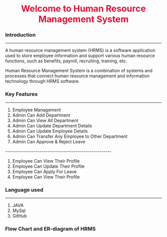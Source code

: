 <!DOCTYPE html>
<html lang="en">
<head>
    <meta charset="UTF-8">
    <meta http-equiv="X-UA-Compatible" content="IE=edge">
    <meta name="viewport" content="width=device-width, initial-scale=1.0">
</head>
<body>
    <h1 align="center" style="color: crimson; font: italic;">Welcome to Human Resource Management System</h1>
    <h3>Introduction</h3>
    <hr>
    <p>A human resource management system (HRMS) is a software application used to store employee information and support various human resource functions, such as benefits, payroll, recruiting, training, etc.</p>
    <p>Human Resource Management System is a combination of systems and processes that connect human resource management and information technology through HRMS software.</p>
    <h3>Key Features</h3>
    <hr>
    <ol>
        <li>Employee Management</li>
        <li>Admin Can Add Department</li>
        <li>Admin Can View All Department</li>
        <li>Admin Can Update Department Details</li>
        <li>Admin Can Update Employee Details</li>
        <li>Admin Can Transfer Any Employee to Other Department</li>
        <li>Admin Can Approve & Reject Leave</li>
    </ol>
    <p>-----------------------------------------------------</p>
    <ol>
        <li>Employee Can View Their Profile</li>
        <li>Employee Can Update Their Profile</li>
        <li>Employee Can Apply For Leave</li>
        <li>Employee Can View Their Profile</li>
    </ol>
    <h3>Language used</h3>
    <hr>
    <ol>
        <li>JAVA</li>
        <li>MySql</li>
        <li>GitHub</li>
    </ol>
    
   <h3>Flow Chart and ER-diagram of HRMS</h3>
    <img src="" >

</body>
</html>
